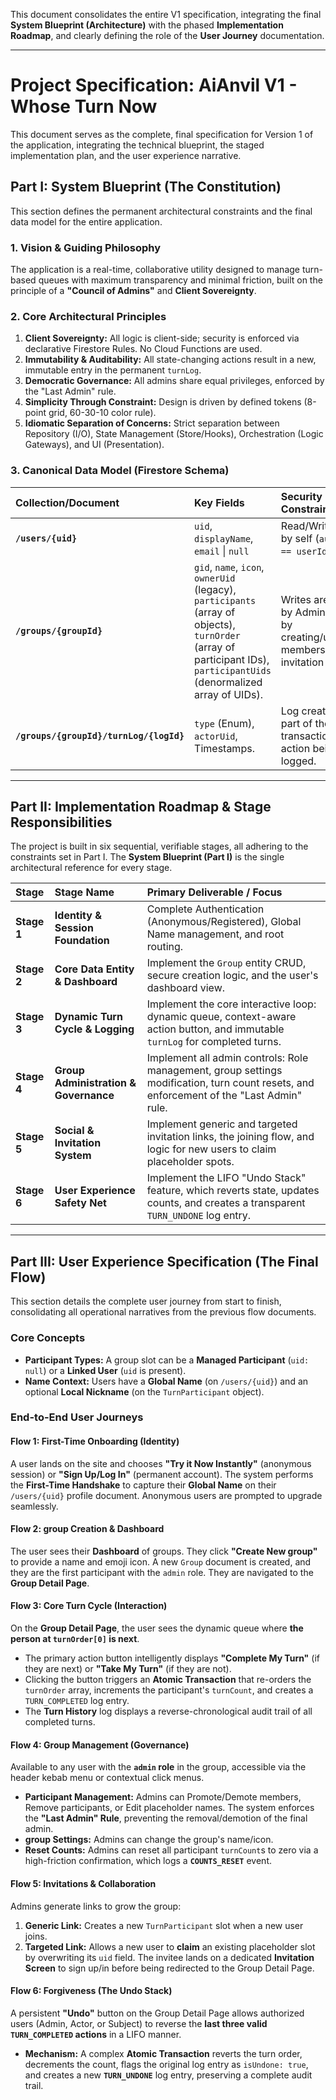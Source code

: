 This document consolidates the entire V1 specification, integrating the final **System Blueprint (Architecture)** with the phased **Implementation Roadmap**, and clearly defining the role of the **User Journey** documentation.

---

# **Project Specification: AiAnvil V1 - Whose Turn Now**

This document serves as the complete, final specification for Version 1 of the application, integrating the technical blueprint, the staged implementation plan, and the user experience narrative.

## **Part I: System Blueprint (The Constitution)**

This section defines the permanent architectural constraints and the final data model for the entire application.

### **1. Vision & Guiding Philosophy**
The application is a real-time, collaborative utility designed to manage turn-based queues with maximum transparency and minimal friction, built on the principle of a **"Council of Admins"** and **Client Sovereignty**.

### **2. Core Architectural Principles**
1.  **Client Sovereignty:** All logic is client-side; security is enforced via declarative Firestore Rules. No Cloud Functions are used.
2.  **Immutability & Auditability:** All state-changing actions result in a new, immutable entry in the permanent `turnLog`.
3.  **Democratic Governance:** All admins share equal privileges, enforced by the "Last Admin" rule.
4.  **Simplicity Through Constraint:** Design is driven by defined tokens (8-point grid, 60-30-10 color rule).
5.  **Idiomatic Separation of Concerns:** Strict separation between Repository (I/O), State Management (Store/Hooks), Orchestration (Logic Gateways), and UI (Presentation).

### **3. Canonical Data Model (Firestore Schema)**

| Collection/Document | Key Fields | Security Constraint |
| :--- | :--- | :--- |
| **`/users/{uid}`** | `uid`, `displayName`, `email` \| `null` | Read/Write only by self (`auth.uid == userId`). |
| **`/groups/{groupId}`** | `gid`, `name`, `icon`, `ownerUid` (legacy), `participants` (array of objects), `turnOrder` (array of participant IDs), `participantUids` (denormalized array of UIDs). | Writes are gated by Admin role or by creating/updating membership via invitation flows. |
| **`/groups/{groupId}/turnLog/{logId}`** | `type` (Enum), `actorUid`, Timestamps. | Log creation is part of the atomic transaction of the action being logged. |

---

## **Part II: Implementation Roadmap & Stage Responsibilities**

The project is built in six sequential, verifiable stages, all adhering to the constraints set in Part I. The **System Blueprint (Part I)** is the single architectural reference for every stage.

| Stage | Stage Name | Primary Deliverable / Focus |
| :--- | :--- | :--- |
| **Stage 1** | **Identity & Session Foundation** | Complete Authentication (Anonymous/Registered), Global Name management, and root routing. |
| **Stage 2** | **Core Data Entity & Dashboard** | Implement the `Group` entity CRUD, secure creation logic, and the user's dashboard view. |
| **Stage 3** | **Dynamic Turn Cycle & Logging** | Implement the core interactive loop: dynamic queue, context-aware action button, and immutable `turnLog` for completed turns. |
| **Stage 4** | **Group Administration & Governance** | Implement all admin controls: Role management, group settings modification, turn count resets, and enforcement of the "Last Admin" rule. |
| **Stage 5** | **Social & Invitation System** | Implement generic and targeted invitation links, the joining flow, and logic for new users to claim placeholder spots. |
| **Stage 6** | **User Experience Safety Net** | Implement the LIFO "Undo Stack" feature, which reverts state, updates counts, and creates a transparent `TURN_UNDONE` log entry. |

---

## **Part III: User Experience Specification (The Final Flow)**

This section details the complete user journey from start to finish, consolidating all operational narratives from the previous flow documents.

### **Core Concepts**
*   **Participant Types:** A group slot can be a **Managed Participant** (`uid: null`) or a **Linked User** (`uid` is present).
*   **Name Context:** Users have a **Global Name** (on `/users/{uid}`) and an optional **Local Nickname** (on the `TurnParticipant` object).

### **End-to-End User Journeys**

#### **Flow 1: First-Time Onboarding (Identity)**
A user lands on the site and chooses **"Try it Now Instantly"** (anonymous session) or **"Sign Up/Log In"** (permanent account). The system performs the **First-Time Handshake** to capture their **Global Name** on their `/users/{uid}` profile document. Anonymous users are prompted to upgrade seamlessly.

#### **Flow 2: group Creation & Dashboard**
The user sees their **Dashboard** of groups. They click **"Create New group"** to provide a name and emoji icon. A new `Group` document is created, and they are the first participant with the `admin` role. They are navigated to the **Group Detail Page**.

#### **Flow 3: Core Turn Cycle (Interaction)**
On the **Group Detail Page**, the user sees the dynamic queue where **the person at `turnOrder[0]` is next**.
*   The primary action button intelligently displays **"Complete My Turn"** (if they are next) or **"Take My Turn"** (if they are not).
*   Clicking the button triggers an **Atomic Transaction** that re-orders the `turnOrder` array, increments the participant's `turnCount`, and creates a `TURN_COMPLETED` log entry.
*   The **Turn History** log displays a reverse-chronological audit trail of all completed turns.

#### **Flow 4: Group Management (Governance)**
Available to any user with the **`admin` role** in the group, accessible via the header kebab menu or contextual click menus.
*   **Participant Management:** Admins can Promote/Demote members, Remove participants, or Edit placeholder names. The system enforces the **"Last Admin" Rule**, preventing the removal/demotion of the final admin.
*   **group Settings:** Admins can change the group's name/icon.
*   **Reset Counts:** Admins can reset all participant `turnCount`s to zero via a high-friction confirmation, which logs a **`COUNTS_RESET`** event.

#### **Flow 5: Invitations & Collaboration**
Admins generate links to grow the group:
1.  **Generic Link:** Creates a new `TurnParticipant` slot when a new user joins.
2.  **Targeted Link:** Allows a new user to **claim** an existing placeholder slot by overwriting its `uid` field.
The invitee lands on a dedicated **Invitation Screen** to sign up/in before being redirected to the Group Detail Page.

#### **Flow 6: Forgiveness (The Undo Stack)**
A persistent **"Undo"** button on the Group Detail Page allows authorized users (Admin, Actor, or Subject) to reverse the **last three valid `TURN_COMPLETED` actions** in a LIFO manner.
*   **Mechanism:** A complex **Atomic Transaction** reverts the turn order, decrements the count, flags the original log entry as `isUndone: true`, and creates a new **`TURN_UNDONE`** log entry, preserving a complete audit trail.